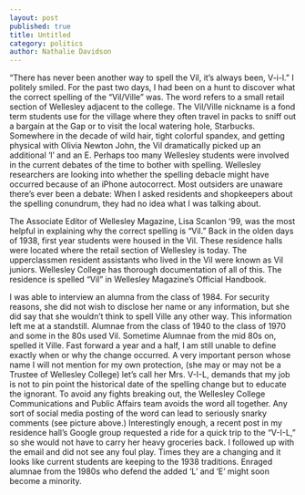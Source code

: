 ```yaml
---
layout: post
published: true
title: Untitled
category: politics
author: Nathalie Davidson
---
```


“There has never been another way to spell the Vil, it’s always been, V-i-l.” I politely smiled. For the past two days, I had been on a hunt to discover what the correct spelling of the “Vil/Ville” was. The word refers to a small retail section of Wellesley adjacent to the college. The Vil/Ville nickname is a fond term students use for the village where they often travel in packs to sniff out a bargain at the Gap or to visit the local watering hole, Starbucks.  
Somewhere in the decade of wild hair, tight colorful spandex, and getting physical with Olivia Newton John, the Vil dramatically picked up an additional ‘l’ and an E. Perhaps too many Wellesley students were involved in the current debates of the time to bother with spelling.  Wellesley researchers are looking into whether the spelling debacle might have occurred because of an iPhone autocorrect. Most outsiders are unaware there’s ever been a debate: When I asked residents and shopkeepers about the spelling conundrum, they had no idea what I was talking about. 

The Associate Editor of Wellesley Magazine, Lisa Scanlon ‘99, was the most helpful in explaining why the correct spelling is “Vil.” Back in the olden days of 1938, first year students were housed in the Vil. These residence halls were located where the retail section of Wellesley is today. The upperclassmen resident assistants who lived in the Vil were known as Vil juniors. Wellesley College has thorough documentation of all of this. The residence is spelled “Vil” in Wellesley Magazine’s Official Handbook. 

I was able to interview an alumna from the class of 1984. For security reasons, she did not wish to disclose her name or any information, but she did say that she wouldn’t think to spell Ville any other way.  This information left me at a standstill. Alumnae from the class of 1940 to the class of 1970 and some in the 80s used Vil. Sometime Alumnae from the mid 80s on, spelled it Ville. 
Fast forward a year and a half, I am still unable to define exactly when or why the change occurred. A very important person whose name I will not mention for my own protection, (she may or may not be a Trustee of Wellesley College) let’s call her Mrs. V-I-L, demands that my job is not to pin point the historical date of the spelling change but to educate the ignorant. To avoid any fights breaking out, the Wellesley College Communications and Public Affairs team avoids the word all together. Any sort of social media posting of the word can lead to seriously snarky comments (see picture above.) Interestingly enough, a recent post in my residence hall’s Google group requested a ride for a quick trip to the “V-I-L,” so she would not have to carry her heavy groceries back. I followed up with the email and did not see any foul play. Times they are a changing and it looks like current students are keeping to the 1938 traditions. Enraged alumnae from the 1980s who defend the added ‘L’ and ‘E’ might soon become a minority.